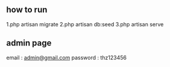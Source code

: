 ## how to run
1.php artisan migrate
2.php artisan db:seed
3.php artisan serve

## admin page
email : admin@gmail.com
password : thz123456
